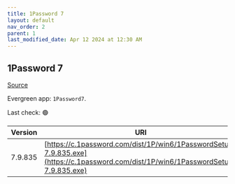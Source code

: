 ```yaml
---
title: 1Password 7
layout: default
nav_order: 2
parent: 1
last_modified_date: Apr 12 2024 at 12:30 AM
---
```


## 1Password 7

[Source](https://1password.com/)

Evergreen app: `1Password7`. 

Last check: 🟢

| Version | URI                                                                                                                                |
| ------- | ---------------------------------------------------------------------------------------------------------------------------------- |
| 7.9.835 | [https://c.1password.com/dist/1P/win6/1PasswordSetup-7.9.835.exe](https://c.1password.com/dist/1P/win6/1PasswordSetup-7.9.835.exe) |
